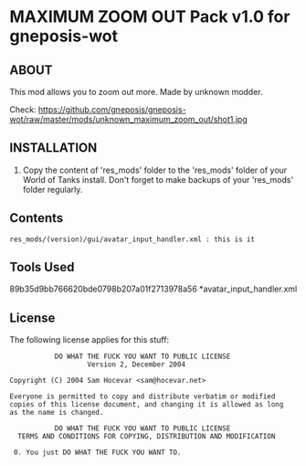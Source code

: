 MAXIMUM ZOOM OUT Pack v1.0 for gneposis-wot
===========================================

ABOUT
-----

This mod allows you to zoom out more. Made by unknown modder.

Check: <https://github.com/gneposis/gneposis-wot/raw/master/mods/unknown_maximum_zoom_out/shot1.jpg>

INSTALLATION
------------
1. Copy the content of 'res_mods' folder to the 'res_mods' folder of your World of Tanks install. Don't forget to make backups of your 'res_mods' folder regularly.

Contents
--------
    res_mods/(version)/gui/avatar_input_handler.xml : this is it

Tools Used
----------
89b35d9bb766620bde0798b207a01f2713978a56 *avatar_input_handler.xml

License
-------
The following license applies for this stuff:

               DO WHAT THE FUCK YOU WANT TO PUBLIC LICENSE
                       Version 2, December 2004
   
    Copyright (C) 2004 Sam Hocevar <sam@hocevar.net>
   
    Everyone is permitted to copy and distribute verbatim or modified
    copies of this license document, and changing it is allowed as long
    as the name is changed.
   
               DO WHAT THE FUCK YOU WANT TO PUBLIC LICENSE
      TERMS AND CONDITIONS FOR COPYING, DISTRIBUTION AND MODIFICATION
   
     0. You just DO WHAT THE FUCK YOU WANT TO. 
